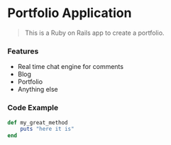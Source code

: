 # Portfolio Application

> This is a Ruby on Rails app to create a portfolio.

### Features 

- Real time chat engine for comments
- Blog
- Portfolio
- Anything else

### Code Example

```ruby
def my_great_method
    puts "here it is"
end
```